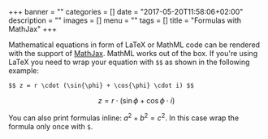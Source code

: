 +++
banner = ""
categories = []
date = "2017-05-20T11:58:06+02:00"
description = ""
images = []
menu = ""
tags = []
title = "Formulas with MathJax"
+++

Mathematical equations in form of LaTeX or MathML code can be rendered with the support of [MathJax](https://www.mathjax.org). MathML works out of the box. If you're using LaTeX you need to wrap your equation with `$$` as shown in the following example:

<!--more-->

    $$ z = r \cdot (\sin{\phi} + \cos{\phi} \cdot i) $$

$$ z = r \cdot (\sin{\phi} + \cos{\phi} \cdot i) $$

You can also print formulas inline: $a^2 + b^2 = c^2$. In this case wrap the formula only once with `$`.

